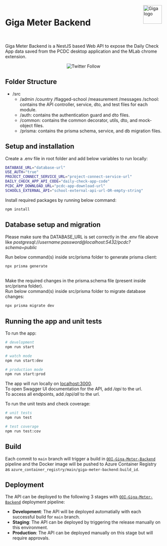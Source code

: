 <a href="https://giga.global/">
    <img src="https://s41713.pcdn.co/wp-content/uploads/2018/11/2020.05_GIGA-visual-identity-guidelines_v1-25.png" alt="Giga logo" title="Giga" align="right" height="60"/>
</a>

# Giga Meter Backend

<br>

Giga Meter Backend is a NestJS based Web API to expose the Daily Check App data saved from the PCDC desktop application and the MLab chrome extension.

<div align="center">

![Twitter Follow](https://img.shields.io/twitter/follow/gigaglobal)

</div>

## Folder Structure
- /src
  - /admin /country /flagged-school /measurement /messages /school: contains the API controller, service, dto, and test files for each module.
  - /auth: contains the authentication guard and dto files.
  - /common: contains the common decorator, utils, dto, and mock-object files.
  - /prisma: contains the prisma schema, service, and db migration files.

## Setup and installation
Create a .env file in root folder and add below variables to run locally:

```bash
DATABASE_URL="database-url"
USE_AUTH="true"
PROJECT_CONNECT_SERVICE_URL="project-connect-service-url"
DAILY_CHECK_APP_API_CODE="daily-check-app-code"
PCDC_APP_DOWNLOAD_URL="pcdc-app-download-url"
SCHOOLS_EXTERNAL_API="school-external-api-url-OR-empty-string"
```

Install required packages by running below command:

```bash
npm install
```

## Database setup and migration

Please make sure tha DATABASE_URL is set correctly in the .env file above like <i>postgresql://username:password@localhost:5432/pcdc?schema=public</i>

Run below command(s) inside src/prisma folder to generate prisma client:

```bash
npx prisma generate
```
<br />
Make the required changes in the prisma.schema file (present inside src/prisma folder).
<br />
Run below command(s) inside src/prisma folder to migrate database changes:

```bash
npx prisma migrate dev
```

## Running the app and unit tests
To run the app:
```bash
# development
npm run start

# watch mode
npm run start:dev

# production mode
npm run start:prod
```
The app will run locally on [localhost:3000](http://localhost:3000/).
<br />
To open Swagger UI documentation for the API, add <i>/api</i> to the url.
<br />
To access all endpoints, add <i>/api/all</i> to the url.

To run the unit tests and check coverage:

```bash
# unit tests
npm run test

# test coverage
npm run test:cov
```

## Build

Each commit to ```main``` branch will trigger a build in [```OOI-Giga-Meter-Backend```](https://unicef.visualstudio.com/OI-Connect/_build?definitionId=1386) pipeline and the Docker image will be pushed to Azure Container Registry as ```azure_container_registry/main/giga-meter-backend:build_id```.

## Deployment

The API can be deployed to the following 3 stages with [```OOI-Giga-Meter-Backend```](https://unicef.visualstudio.com/OI-Connect/_release?_a=releases&definitionId=8) deployment pipeline:

- **Development**: The API will be deployed automatially with each successful build for ```main``` branch.
- **Staging**: The API can be deployed by triggering the release manually on this environment.
- **Production**: The API can be deployed manually on this stage but will require approvals.
